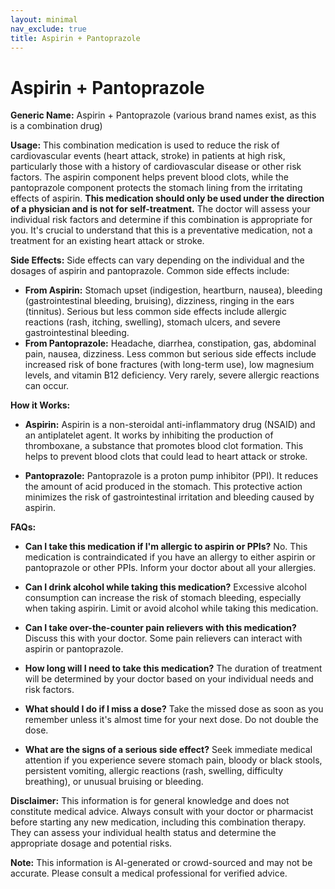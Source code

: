 ```yaml
---
layout: minimal
nav_exclude: true
title: Aspirin + Pantoprazole
---
```


# Aspirin + Pantoprazole

**Generic Name:** Aspirin + Pantoprazole (various brand names exist, as this is a combination drug)

**Usage:** This combination medication is used to reduce the risk of cardiovascular events (heart attack, stroke) in patients at high risk, particularly those with a history of cardiovascular disease or other risk factors.  The aspirin component helps prevent blood clots, while the pantoprazole component protects the stomach lining from the irritating effects of aspirin.  **This medication should only be used under the direction of a physician and is not for self-treatment.**  The doctor will assess your individual risk factors and determine if this combination is appropriate for you.  It's crucial to understand that this is a preventative medication, not a treatment for an existing heart attack or stroke.

**Side Effects:**  Side effects can vary depending on the individual and the dosages of aspirin and pantoprazole.  Common side effects include:

* **From Aspirin:** Stomach upset (indigestion, heartburn, nausea), bleeding (gastrointestinal bleeding, bruising), dizziness, ringing in the ears (tinnitus).  Serious but less common side effects include allergic reactions (rash, itching, swelling), stomach ulcers, and severe gastrointestinal bleeding.
* **From Pantoprazole:** Headache, diarrhea, constipation, gas, abdominal pain, nausea, dizziness.  Less common but serious side effects include increased risk of bone fractures (with long-term use), low magnesium levels, and vitamin B12 deficiency.  Very rarely, severe allergic reactions can occur.

**How it Works:**

* **Aspirin:**  Aspirin is a non-steroidal anti-inflammatory drug (NSAID) and an antiplatelet agent. It works by inhibiting the production of thromboxane, a substance that promotes blood clot formation. This helps to prevent blood clots that could lead to heart attack or stroke.

* **Pantoprazole:** Pantoprazole is a proton pump inhibitor (PPI). It reduces the amount of acid produced in the stomach. This protective action minimizes the risk of gastrointestinal irritation and bleeding caused by aspirin.

**FAQs:**

* **Can I take this medication if I'm allergic to aspirin or PPIs?** No.  This medication is contraindicated if you have an allergy to either aspirin or pantoprazole or other PPIs. Inform your doctor about all your allergies.

* **Can I drink alcohol while taking this medication?**  Excessive alcohol consumption can increase the risk of stomach bleeding, especially when taking aspirin.  Limit or avoid alcohol while taking this medication.

* **Can I take over-the-counter pain relievers with this medication?** Discuss this with your doctor. Some pain relievers can interact with aspirin or pantoprazole.

* **How long will I need to take this medication?** The duration of treatment will be determined by your doctor based on your individual needs and risk factors.

* **What should I do if I miss a dose?** Take the missed dose as soon as you remember unless it's almost time for your next dose. Do not double the dose.

* **What are the signs of a serious side effect?**  Seek immediate medical attention if you experience severe stomach pain, bloody or black stools, persistent vomiting, allergic reactions (rash, swelling, difficulty breathing), or unusual bruising or bleeding.


**Disclaimer:** This information is for general knowledge and does not constitute medical advice.  Always consult with your doctor or pharmacist before starting any new medication, including this combination therapy. They can assess your individual health status and determine the appropriate dosage and potential risks.


**Note:** This information is AI-generated or crowd-sourced and may not be accurate. Please consult a medical professional for verified advice.